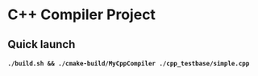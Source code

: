 # C++ Compiler Project

## Quick launch

#### `./build.sh && ./cmake-build/MyCppCompiler ./cpp_testbase/simple.cpp`

